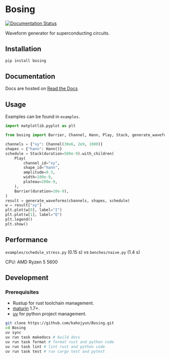 # Bosing

[![Documentation Status](https://readthedocs.org/projects/bosing/badge/?version=latest)](https://bosing.readthedocs.io/zh-cn/latest/?badge=latest)

Waveform generator for superconducting circuits.

## Installation

```bash
pip install bosing
```

## Documentation

Docs are hosted on [Read the Docs](http://bosing.readthedocs.io/)

## Usage

Examples can be found in `examples`.

```python
import matplotlib.pyplot as plt

from bosing import Barrier, Channel, Hann, Play, Stack, generate_waveforms

channels = {"xy": Channel(30e6, 2e9, 1000)}
shapes = {"hann": Hann()}
schedule = Stack(duration=500e-9).with_children(
    Play(
        channel_id="xy",
        shape_id="hann",
        amplitude=0.3,
        width=100e-9,
        plateau=200e-9,
    ),
    Barrier(duration=10e-9),
)
result = generate_waveforms(channels, shapes, schedule)
w = result["xy"]
plt.plot(w[0], label="I")
plt.plot(w[1], label="Q")
plt.legend()
plt.show()
```

## Performance

`examples/schedule_stress.py` (0.15 s) vs `benches/naive.py` (1.4 s)

CPU: AMD Ryzen 5 5600

## Development

### Prerequisites

* Rustup for rust toolchain management.
* [maturin](https://github.com/PyO3/maturin) 1.7+.
* [uv](https://github.com/astral-sh/uv) for python project management.

```bash
git clone https://github.com/kahojyun/Bosing.git
cd Bosing
uv sync
uv run task makedocs # build docs
uv run task format # format rust and python code
uv run task lint # lint rust and python code
uv run task test # run cargo test and pytest
```
